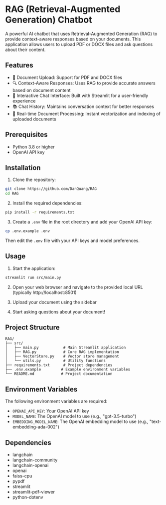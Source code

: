 # RAG (Retrieval-Augmented Generation) Chatbot

A powerful AI chatbot that uses Retrieval-Augmented Generation (RAG) to provide context-aware responses based on your documents. This application allows users to upload PDF or DOCX files and ask questions about their content.

## Features

- 📄 Document Upload: Support for PDF and DOCX files
- 🔍 Context-Aware Responses: Uses RAG to provide accurate answers based on document content
- 💬 Interactive Chat Interface: Built with Streamlit for a user-friendly experience
- 📚 Chat History: Maintains conversation context for better responses
- 🔄 Real-time Document Processing: Instant vectorization and indexing of uploaded documents

## Prerequisites

- Python 3.8 or higher
- OpenAI API key

## Installation

1. Clone the repository:

```bash
git clone https://github.com/DanQuang/RAG
cd RAG
```

2. Install the required dependencies:

```bash
pip install -r requirements.txt
```

3. Create a `.env` file in the root directory and add your OpenAI API key:

```bash
cp .env.example .env
```

Then edit the `.env` file with your API keys and model preferences.

## Usage

1. Start the application:

```bash
streamlit run src/main.py
```

2. Open your web browser and navigate to the provided local URL (typically http://localhost:8501)

3. Upload your document using the sidebar

4. Start asking questions about your document!

## Project Structure

```
RAG/
├── src/
│   ├── main.py           # Main Streamlit application
│   ├── RAG.py            # Core RAG implementation
│   ├── VectorStore.py    # Vector store management
│   └── utils.py          # Utility functions
├── requirements.txt      # Project dependencies
├── .env.example         # Example environment variables
└── README.md            # Project documentation
```

## Environment Variables

The following environment variables are required:

- `OPENAI_API_KEY`: Your OpenAI API key
- `MODEL_NAME`: The OpenAI model to use (e.g., "gpt-3.5-turbo")
- `EMBEDDING_MODEL_NAME`: The OpenAI embedding model to use (e.g., "text-embedding-ada-002")

## Dependencies

- langchain
- langchain-community
- langchain-openai
- openai
- faiss-cpu
- pypdf
- streamlit
- streamlit-pdf-viewer
- python-dotenv

